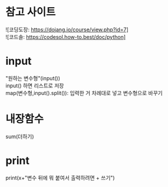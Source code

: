 # 참고 사이트
![코딩도장: https://dojang.io/course/view.php?id=7]  
![코드솔: https://codesol.how-to.best/doc/python]  
# input
"원하는 변수형"(input())  
input() 하면 리스트로 저장  
map(변수형,input().split()): 입력한 거 차례대로 넣고 변수형으로 바꾸기  
# 내장함수
sum(더하기)  
# print
print(x+"변수 뒤에 뭐 붙여서 출력하려면 + 쓰기")  
